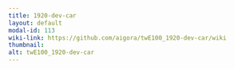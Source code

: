 ```yaml
---
title: 1920-dev-car
layout: default
modal-id: 113
wiki-link: https://github.com/aigora/twE100_1920-dev-car/wiki
thumbnail: 
alt: twE100_1920-dev-car
---
```

